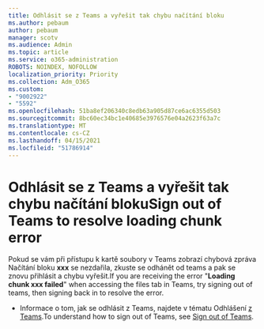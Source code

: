 ```yaml
---
title: Odhlásit se z Teams a vyřešit tak chybu načítání bloku
ms.author: pebaum
author: pebaum
manager: scotv
ms.audience: Admin
ms.topic: article
ms.service: o365-administration
ROBOTS: NOINDEX, NOFOLLOW
localization_priority: Priority
ms.collection: Adm_O365
ms.custom:
- "9002922"
- "5592"
ms.openlocfilehash: 51ba8ef206340c8edb63a905d87ce6ac6355d503
ms.sourcegitcommit: 8bc60ec34bc1e40685e3976576e04a2623f63a7c
ms.translationtype: MT
ms.contentlocale: cs-CZ
ms.lasthandoff: 04/15/2021
ms.locfileid: "51786914"
---
```

# <a name="sign-out-of-teams-to-resolve-loading-chunk-error"></a><span data-ttu-id="113a6-102">Odhlásit se z Teams a vyřešit tak chybu načítání bloku</span><span class="sxs-lookup"><span data-stu-id="113a6-102">Sign out of Teams to resolve loading chunk error</span></span>

<span data-ttu-id="113a6-103">Pokud se vám při přístupu k kartě soubory v Teams zobrazí chybová zpráva Načítání bloku **xxx** se nezdařila, zkuste se odhánět od teams a pak se znovu přihlásit a chybu vyřešit.</span><span class="sxs-lookup"><span data-stu-id="113a6-103">If you are receiving the error "**Loading chunk xxx failed**"  when accessing the files tab in Teams, try signing out of teams, then signing back in to resolve the error.</span></span>

- <span data-ttu-id="113a6-104">Informace o tom, jak se odhlásit z Teams, najdete v tématu Odhlášení [z Teams](https://support.microsoft.com/en-ie/office/sign-out-of-teams-a6d76e69-e1dd-4bc4-8e5f-04ba48384487).</span><span class="sxs-lookup"><span data-stu-id="113a6-104">To understand how to sign out of Teams, see [Sign out of Teams](https://support.microsoft.com/en-ie/office/sign-out-of-teams-a6d76e69-e1dd-4bc4-8e5f-04ba48384487).</span></span>
